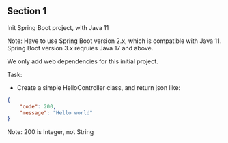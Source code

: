 ## Section 1
Init Spring Boot project, with Java 11

Note: Have to use Spring Boot version 2.x, which is compatible with Java 11. Spring Boot version 3.x reqruies Java 17 and above.

We only add web dependencies for this initial project. 

Task: 
- Create a simple HelloController class, and return json like:
```json
{
    "code": 200,
    "message": "Hello world"
}
```

Note: 200 is Integer, not String 